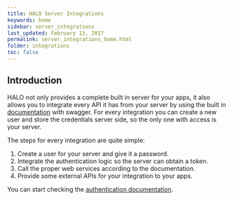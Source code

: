 ```yaml
---
title: HALO Server Integrations
keywords: home
sidebar: server_integrations
last_updated: February 13, 2017
permalink: server_integrations_home.html
folder: integrations
toc: false
---
```


## Introduction

HALO not only provides a complete built in server for your apps, it also allows you to integrate every API it has from your server by using the built 
in [documentation](https://halo.mobgen.com/api/docs) with swagger. For every integration you can create a new user and store the credentials server side, so the only one with access
is your server.

The steps for every integration are quite simple:

1. Create a user for your server and give it a password.
2. Integrate the authentication logic so the server can obtain a token.
3. Call the proper web services according to the documentation.
4. Provide some external APIs for your integration to your apps.

You can start checking the [authentication documentation](./server_integrations_authentication.html).